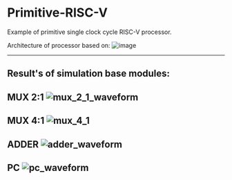 # Primitive-RISC-V
Example of primitive single clock cycle RISC-V processor.

Architecture of processor based on:
![image](https://github.com/user-attachments/assets/618a5477-ddd7-4a22-80d5-e74d05265a0d)

---

Result's of simulation base modules:
---

MUX 2:1 ![mux_2_1_waveform](https://github.com/user-attachments/assets/bcbe9de8-0c03-4c12-8f4a-a2886447684e)
---

MUX 4:1 ![mux_4_1](https://github.com/user-attachments/assets/6e767ea9-5e93-4f19-b25f-eda848b4cb44)
---

ADDER ![adder_waveform](https://github.com/user-attachments/assets/9dbab0e0-8573-4644-9e3d-23a010301310)
---

PC 
![pc_waveform](https://github.com/user-attachments/assets/34fa43cd-8d58-42e0-92d7-c28a83bac988)
---



